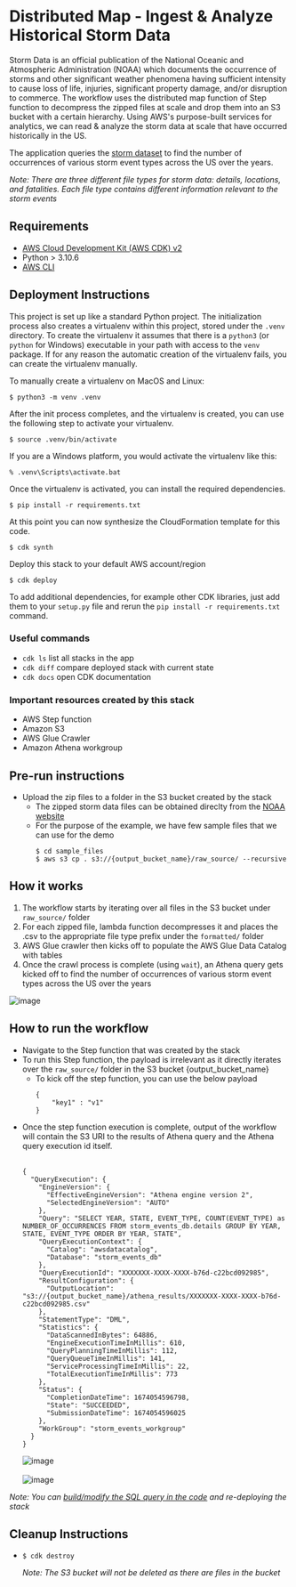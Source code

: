 
# Distributed Map - Ingest & Analyze Historical Storm Data
Storm Data is an official publication of the National Oceanic and Atmospheric Administration (NOAA) which documents the occurrence of storms and other significant weather phenomena having sufficient intensity to cause loss of life, injuries, 
significant property damage, and/or disruption to commerce. The workflow uses the distributed map function of Step function to decompress the zipped files at scale and drop them into an S3 bucket with a certain hierarchy. 
Using AWS's purpose-built services for analytics, we can read & analyze the storm data at scale that have occurred historically in the US. 

The application queries the [storm dataset](https://www1.ncdc.noaa.gov/pub/data/swdi/stormevents/csvfiles/) to find the number of occurrences of various storm event types across the US over the years.

_Note: There are three different file types for storm data: details, locations, and fatalities. Each file type contains different information relevant to the storm events_

## Requirements

- [AWS Cloud Development Kit (AWS CDK) v2](https://docs.aws.amazon.com/cdk/v2/guide/getting_started.html)
- Python > 3.10.6
- [AWS CLI](https://docs.aws.amazon.com/cli/latest/userguide/cli-chap-getting-started.html)


## Deployment Instructions

This project is set up like a standard Python project.  The initialization
process also creates a virtualenv within this project, stored under the `.venv`
directory.  To create the virtualenv it assumes that there is a `python3`
(or `python` for Windows) executable in your path with access to the `venv`
package. If for any reason the automatic creation of the virtualenv fails,
you can create the virtualenv manually.

To manually create a virtualenv on MacOS and Linux:

```
$ python3 -m venv .venv
```

After the init process completes, and the virtualenv is created, you can use the following
step to activate your virtualenv.

```
$ source .venv/bin/activate
```

If you are a Windows platform, you would activate the virtualenv like this:

```
% .venv\Scripts\activate.bat
```

Once the virtualenv is activated, you can install the required dependencies.

```
$ pip install -r requirements.txt
```

At this point you can now synthesize the CloudFormation template for this code.

```
$ cdk synth
```

Deploy this stack to your default AWS account/region

```
$ cdk deploy
```

To add additional dependencies, for example other CDK libraries, just add
them to your `setup.py` file and rerun the `pip install -r requirements.txt`
command.

### Useful commands
 * `cdk ls`          list all stacks in the app
 * `cdk diff`        compare deployed stack with current state
 * `cdk docs`        open CDK documentation

### Important resources created by this stack

- AWS Step function
- Amazon S3
- AWS Glue Crawler
- Amazon Athena workgroup 

## Pre-run instructions

- Upload the zip files to a folder in the S3 bucket created by the stack
    - The zipped storm data files can be obtained direclty from the [NOAA website](https://www1.ncdc.noaa.gov/pub/data/swdi/stormevents/csvfiles/)
    - For the purpose of the example, we have few sample files that we can use for the demo
        ```
        $ cd sample_files
        $ aws s3 cp . s3://{output_bucket_name}/raw_source/ --recursive
        ``` 

## How it works

1. The workflow starts by iterating over all files in the S3 bucket under `raw_source/` folder
2. For each zipped file, lambda function decompresses it and places the .csv to the appropriate file type prefix under the `formatted/` folder
3. AWS Glue crawler then kicks off to populate the AWS Glue Data Catalog with tables
4. Once the crawl process is complete (using `wait`), an Athena query gets kicked off to find the number of occurrences of various storm event types across the US over the years

![image](./resources/stepfunctions_graph.png)

## How to run the workflow

- Navigate to the Step function that was created by the stack
- To run this Step function, the payload is irrelevant as it directly iterates over the `raw_source/` folder in the S3 bucket {output_bucket_name}
    - To kick off the step function, you can use the below payload
        ```
        {
            "key1" : "v1"
        }
        ```
- Once the step function execution is complete, output of the workflow will contain the S3 URI to the results of Athena query and the Athena query execution id itself. <br><br>
    ```
    {
      "QueryExecution": {
        "EngineVersion": {
          "EffectiveEngineVersion": "Athena engine version 2",
          "SelectedEngineVersion": "AUTO"
        },
        "Query": "SELECT YEAR, STATE, EVENT_TYPE, COUNT(EVENT_TYPE) as NUMBER_OF_OCCURRENCES FROM storm_events_db.details GROUP BY YEAR, STATE, EVENT_TYPE ORDER BY YEAR, STATE",
        "QueryExecutionContext": {
          "Catalog": "awsdatacatalog",
          "Database": "storm_events_db"
        },
        "QueryExecutionId": "XXXXXXX-XXXX-XXXX-b76d-c22bcd092985",
        "ResultConfiguration": {
          "OutputLocation": "s3://{output_bucket_name}/athena_results/XXXXXXX-XXXX-XXXX-b76d-c22bcd092985.csv"
        },
        "StatementType": "DML",
        "Statistics": {
          "DataScannedInBytes": 64886,
          "EngineExecutionTimeInMillis": 610,
          "QueryPlanningTimeInMillis": 112,
          "QueryQueueTimeInMillis": 141,
          "ServiceProcessingTimeInMillis": 22,
          "TotalExecutionTimeInMillis": 773
        },
        "Status": {
          "CompletionDateTime": 1674054596798,
          "State": "SUCCEEDED",
          "SubmissionDateTime": 1674054596025
        },
        "WorkGroup": "storm_events_workgroup"
      }
    }
    ```
    ![image](./resources/Athena_query_execution_id.png) <br><br>
    ![image](./resources/Athena_query_result.png)


_Note: You can [build/modify the SQL query in the code](https://github.com/revanthreddy/step-functions-workflows-collection/blob/main/ingest-and-analyze-historical-storm-events/ingest_and_analyze_historical_storm_events/ingestion.py#L18) and re-deploying the stack_

## Cleanup Instructions

- 
    ```
    $ cdk destroy
    ```
  _Note: The S3 bucket will not be deleted as there are files in the bucket_




